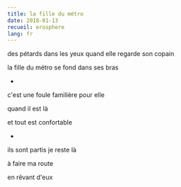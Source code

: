 ```yaml
---
title: la fille du métro
date: 2018-01-13
recueil: erosphere
lang: fr
---
```


des pétards dans les yeux
quand elle regarde son copain

la fille du métro
se fond dans ses bras

*

c'est une foule familière
pour elle

quand il est là

et tout est confortable

*

ils sont partis
je reste là

à faire ma route

en rêvant d'eux
